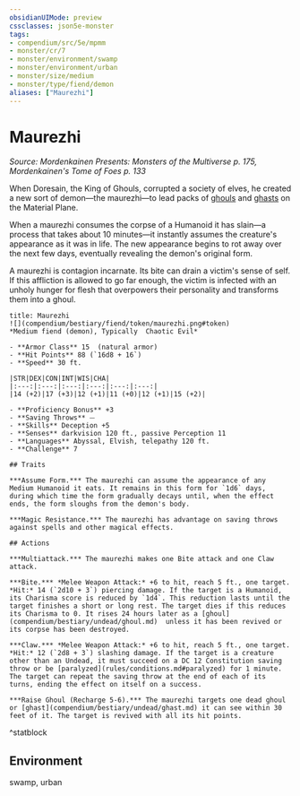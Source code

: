 ```yaml
---
obsidianUIMode: preview
cssclasses: json5e-monster
tags:
- compendium/src/5e/mpmm
- monster/cr/7
- monster/environment/swamp
- monster/environment/urban
- monster/size/medium
- monster/type/fiend/demon
aliases: ["Maurezhi"]
---
```

# Maurezhi
*Source: Mordenkainen Presents: Monsters of the Multiverse p. 175, Mordenkainen's Tome of Foes p. 133*  

When Doresain, the King of Ghouls, corrupted a society of elves, he created a new sort of demon—the maurezhi—to lead packs of [ghouls](ghoul.md) and [ghasts](ghast.md) on the Material Plane.

When a maurezhi consumes the corpse of a Humanoid it has slain—a process that takes about 10 minutes—it instantly assumes the creature's appearance as it was in life. The new appearance begins to rot away over the next few days, eventually revealing the demon's original form.

A maurezhi is contagion incarnate. Its bite can drain a victim's sense of self. If this affliction is allowed to go far enough, the victim is infected with an unholy hunger for flesh that overpowers their personality and transforms them into a ghoul.

```ad-statblock
title: Maurezhi
![](compendium/bestiary/fiend/token/maurezhi.png#token)
*Medium fiend (demon), Typically  Chaotic Evil*

- **Armor Class** 15  (natural armor)
- **Hit Points** 88 (`16d8 + 16`)
- **Speed** 30 ft.

|STR|DEX|CON|INT|WIS|CHA|
|:---:|:---:|:---:|:---:|:---:|:---:|
|14 (+2)|17 (+3)|12 (+1)|11 (+0)|12 (+1)|15 (+2)|

- **Proficiency Bonus** +3
- **Saving Throws** ⏤
- **Skills** Deception +5
- **Senses** darkvision 120 ft., passive Perception 11
- **Languages** Abyssal, Elvish, telepathy 120 ft.
- **Challenge** 7

## Traits

***Assume Form.*** The maurezhi can assume the appearance of any Medium Humanoid it eats. It remains in this form for `1d6` days, during which time the form gradually decays until, when the effect ends, the form sloughs from the demon's body.

***Magic Resistance.*** The maurezhi has advantage on saving throws against spells and other magical effects.

## Actions

***Multiattack.*** The maurezhi makes one Bite attack and one Claw attack.

***Bite.*** *Melee Weapon Attack:* +6 to hit, reach 5 ft., one target. *Hit:* 14 (`2d10 + 3`) piercing damage. If the target is a Humanoid, its Charisma score is reduced by `1d4`. This reduction lasts until the target finishes a short or long rest. The target dies if this reduces its Charisma to 0. It rises 24 hours later as a [ghoul](compendium/bestiary/undead/ghoul.md)  unless it has been revived or its corpse has been destroyed.

***Claw.*** *Melee Weapon Attack:* +6 to hit, reach 5 ft., one target. *Hit:* 12 (`2d8 + 3`) slashing damage. If the target is a creature other than an Undead, it must succeed on a DC 12 Constitution saving throw or be [paralyzed](rules/conditions.md#paralyzed) for 1 minute. The target can repeat the saving throw at the end of each of its turns, ending the effect on itself on a success.

***Raise Ghoul (Recharge 5-6).*** The maurezhi targets one dead ghoul or [ghast](compendium/bestiary/undead/ghast.md) it can see within 30 feet of it. The target is revived with all its hit points.
```
^statblock

## Environment

swamp, urban